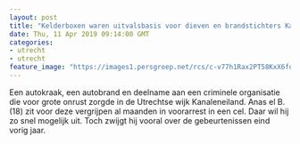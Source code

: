 ```yaml
---
layout: post
title: "Kelderboxen waren uitvalsbasis voor dieven en brandstichters Kanaleneiland"
date: Thu, 11 Apr 2019 09:14:00 GMT
categories: 
- utrecht 
- utrecht 
feature_image: "https://images1.persgroep.net/rcs/c-v77h1Rax2PT58KxX6forpSroc/diocontent/138820557/_fitwidth/400/?appId=21791a8992982cd8da851550a453bd7f&quality=0.7"
---
```


Een autokraak, een autobrand en deelname aan een criminele organisatie die voor grote onrust zorgde in de Utrechtse wijk Kanaleneiland. Anas el B. (18) zit voor deze vergrijpen al maanden in voorarrest in een cel. Daar wil hij zo snel mogelijk uit. Toch zwijgt hij vooral over de gebeurtenissen eind vorig jaar.
